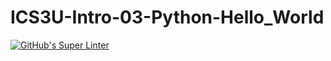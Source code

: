# ICS3U-Intro-03-Python-Hello_World

[![GitHub's Super Linter](https://github.com/ICS3U-Programming-Titwech-W/ICS3U-Intro-03-Python-Hello_World/workflows/GitHub's%20Super%20Linter/badge.svg)](https://github.com/ICS3U-Programming-Titwech-W/ICS3U-Intro-03-Python-Hello_World/actions)
